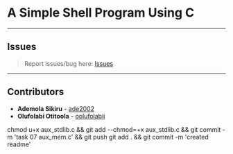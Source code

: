 # A Simple Shell Program Using C

---

## Issues

> Report issues/bug here: [Issues](https://github.com/oolufolabii/simple_shell/issues)

---

## Contributors

+ **Ademola Sikiru** - [ade2002](https://github.com/Ade2002/)
+ **Olufolabi Otitoola** - [oolufolabii](github.com/oolufolabii/)


chmod u+x aux_stdlib.c && git add --chmod=+x aux_stdlib.c && git commit -m 'task 07 aux_mem.c' && git push
git add . && git commit -m 'created readme'
